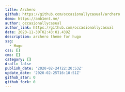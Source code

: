 ```yaml
---
title: Archero
github: https://github.com/occasionallycasual/archero
demo: https://amb1ent.me/
author: occasionallycasual
author_link: https://github.com/occasionallycasual
date: 2023-11-30T02:43:01.439Z
description: archero theme for hugo
ssg:
  - Hugo
css: []
cms: []
category: []
draft: false
publish_date: '2020-02-24T22:20:53Z'
update_date: '2020-02-25T16:10:51Z'
github_star: 0
github_fork: 0
---
```

